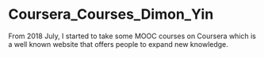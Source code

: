 # Coursera_Courses_Dimon_Yin

From 2018 July, I started to take some MOOC courses on Coursera which is a well known website that offers people to expand new knowledge.

